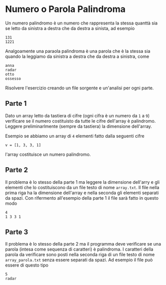 # Numero o Parola Palindroma
Un numero palindromo è un numero che rappresenta la stessa quanttà sia se letto da sinistra a destra che da destra a sinista, ad esempio

    131
    1221

Analgoamente una paraola palindroma è una parola che è la stessa sia quando la leggiamo da sinistra a destra che da destra a sinistra, come

    anna
    radar
    otto
    ossesso

Risolvere l'esercizio creando un file sorgente e un'analisi per ogni parte.

## Parte 1
Dato un array letto da tastiera di cifre (ogni cifra è un numero da `1` a `9`) verificare se il numero costituisto da tutte le cifre dell'array è palindromo. Leggere preliminarlmente (sempre da tastiera) la dimensione dell'array.

Esempio se abbiamo un array di `4` elementi fatto dalla seguenti cifre

    v = [1, 3, 3, 1]

l'array costituisce un numero palindromo.

## Parte 2
Il problema è lo stesso della parte 1 ma leggere la dimensione dell'arry e gli elementi che lo costituiscono da un file testo di nome `array.txt`. Il file nella prima riga ha la dimensione dell'array e nella seconda gli elementi separati da spazi. Con rifermento all'esempio della parte 1 il file sarà fatto in questo modo

    4
    1 3 3 1

## Parte 3
Il problema è lo stesso della parte 2 ma il programma deve verificare se una parola (intesa come sequenza di caratteri) è palindroma. I caratteri della parola da verificare sono posti nella seconda riga di un file testo di nome  `array_parola.txt` senza essere separati da spazi. Ad esempio il file può essere di questo tipo

    5
    radar






